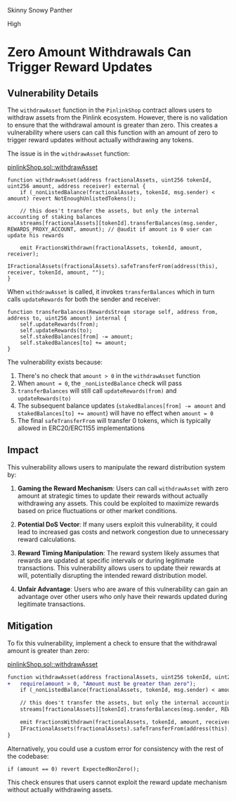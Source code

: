 Skinny Snowy Panther

High

# Zero Amount Withdrawals Can Trigger Reward Updates

## Vulnerability Details

The `withdrawAsset` function in the `PinlinkShop` contract allows users to withdraw assets from the Pinlink ecosystem. However, there is no validation to ensure that the withdrawal amount is greater than zero. This creates a vulnerability where users can call this function with an amount of zero to trigger reward updates without actually withdrawing any tokens.

The issue is in the `withdrawAsset` function:

[pinlinkShop.sol::withdrawAsset](https://github.com/sherlock-audit/2025-03-pinlink-rwa-tokenized-depin-marketplace/blob/main/marketplace-contracts/src/marketplaces/pinlinkShop.sol#L352)

```solidity
function withdrawAsset(address fractionalAssets, uint256 tokenId, uint256 amount, address receiver) external {
    if (_nonListedBalance(fractionalAssets, tokenId, msg.sender) < amount) revert NotEnoughUnlistedTokens();

    // this does't transfer the assets, but only the internal accounting of staking balances
    streams[fractionalAssets][tokenId].transferBalances(msg.sender, REWARDS_PROXY_ACCOUNT, amount); // @audit if amount is 0 user can update his rewards

    emit FractionsWithdrawn(fractionalAssets, tokenId, amount, receiver);
    IFractionalAssets(fractionalAssets).safeTransferFrom(address(this), receiver, tokenId, amount, "");
}
```

When `withdrawAsset` is called, it invokes `transferBalances` which in turn calls `updateRewards` for both the sender and receiver:

```solidity
function transferBalances(RewardsStream storage self, address from, address to, uint256 amount) internal {
    self.updateRewards(from);
    self.updateRewards(to);
    self.stakedBalances[from] -= amount;
    self.stakedBalances[to] += amount;
}
```

The vulnerability exists because:
1. There's no check that `amount > 0` in the `withdrawAsset` function
2. When `amount = 0`, the `_nonListedBalance` check will pass
3. `transferBalances` will still call `updateRewards(from)` and `updateRewards(to)`
4. The subsequent balance updates (`stakedBalances[from] -= amount` and `stakedBalances[to] += amount`) will have no effect when `amount = 0`
5. The final `safeTransferFrom` will transfer 0 tokens, which is typically allowed in ERC20/ERC1155 implementations

## Impact

This vulnerability allows users to manipulate the reward distribution system by:

1. **Gaming the Reward Mechanism**: Users can call `withdrawAsset` with zero amount at strategic times to update their rewards without actually withdrawing any assets. This could be exploited to maximize rewards based on price fluctuations or other market conditions.

2. **Potential DoS Vector**: If many users exploit this vulnerability, it could lead to increased gas costs and network congestion due to unnecessary reward calculations.

3. **Reward Timing Manipulation**: The reward system likely assumes that rewards are updated at specific intervals or during legitimate transactions. This vulnerability allows users to update their rewards at will, potentially disrupting the intended reward distribution model.

4. **Unfair Advantage**: Users who are aware of this vulnerability can gain an advantage over other users who only have their rewards updated during legitimate transactions.

## Mitigation

To fix this vulnerability, implement a check to ensure that the withdrawal amount is greater than zero:

[pinlinkShop.sol::withdrawAsset](https://github.com/sherlock-audit/2025-03-pinlink-rwa-tokenized-depin-marketplace/blob/main/marketplace-contracts/src/marketplaces/pinlinkShop.sol#L352)

```Diff
function withdrawAsset(address fractionalAssets, uint256 tokenId, uint256 amount, address receiver) external {
+   require(amount > 0, "Amount must be greater than zero");
    if (_nonListedBalance(fractionalAssets, tokenId, msg.sender) < amount) revert NotEnoughUnlistedTokens();

    // this does't transfer the assets, but only the internal accounting of staking balances
    streams[fractionalAssets][tokenId].transferBalances(msg.sender, REWARDS_PROXY_ACCOUNT, amount);

    emit FractionsWithdrawn(fractionalAssets, tokenId, amount, receiver);
    IFractionalAssets(fractionalAssets).safeTransferFrom(address(this), receiver, tokenId, amount, "");
}
```

Alternatively, you could use a custom error for consistency with the rest of the codebase:

```solidity
if (amount == 0) revert ExpectedNonZero();
```

This check ensures that users cannot exploit the reward update mechanism without actually withdrawing assets.